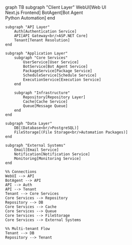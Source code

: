 graph TB
    subgraph "Client Layer"
        WebUI[Web UI<br/>Next.js Frontend]
        BotAgent[Bot Agent<br/>Python Automation]
    end

    subgraph "API Layer"
        Auth[Authentication Service]
        API[API Gateway<br/>ASP.NET Core]
        Tenant[Tenant Resolution]
    end

    subgraph "Application Layer"
        subgraph "Core Services"
            UserService[User Service]
            BotService[Bot Agent Service]
            PackageService[Package Service]
            ScheduleService[Schedule Service]
            ExecutionService[Execution Service]
        end

        subgraph "Infrastructure"
            Repository[Repository Layer]
            Cache[Cache Service]
            Queue[Message Queue]
        end
    end

    subgraph "Data Layer"
        DB[(Database<br/>PostgreSQL)]
        FileStorage[(File Storage<br/>Automation Packages)]
    end

    subgraph "External Systems"
        Email[Email Service]
        Notification[Notification Service]
        Monitoring[Monitoring Service]
    end

    %% Connections
    WebUI --> API
    BotAgent --> API
    API --> Auth
    API --> Tenant
    Tenant --> Core Services
    Core Services --> Repository
    Repository --> DB
    Core Services --> Cache
    Core Services --> Queue
    Core Services --> FileStorage
    Core Services --> External Systems

    %% Multi-tenant Flow
    Tenant --> DB
    Repository --> Tenant
